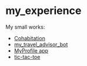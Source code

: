 # my_experience
My small works:
* [Cohabitation](https://github.com/ALNKT/my_experience/tree/main/Cohabitation)
* [my_travel_advisor_bot](my_travel_advisor_bot)
* [MyProfile app](https://github.com/ALNKT/my_experience/tree/main/MyProfile%20app)
* [tic-tac-toe](https://github.com/ALNKT/my_experience/tree/main/tic-tac-toe)
